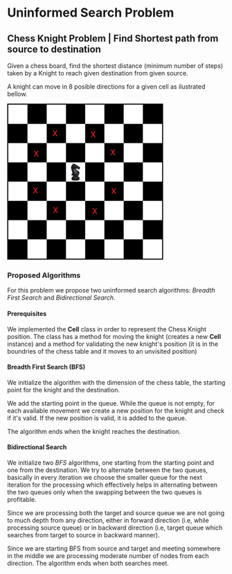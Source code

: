 # Uninformed Search Problem

## Chess Knight Problem | Find Shortest path from source to destination

Given a chess board, find the shortest distance (minimum number of steps) taken by a Knight to reach given destination from given source.

A knight can move in 8 posible directions for a given cell as ilustrated bellow.

![Knight movements](imgs/Knight-Movements.png)


### Proposed Algorithms

For this problem we propose two uninformed search algorithms: *Breadth First Search* and *Bidirectional Search*.

#### Prerequisites

We implemented the **Cell** class in order to represent the Chess Knight position. The class has a method for moving the knight (creates a new **Cell** instance) and a method for validating the new knight's position (it is in the boundries of the chess table and it moves to an unvisited position)

#### Breadth First Search (BFS)

We initialize the algorithm with the dimension of the chess table, the starting point for the knight and the destination. 

We add the starting point in the queue. While the queue is not empty, for each available movement we create a new position for the knight and check if it's valid. If the new position is valid, it is added to the queue. 

The algorithm ends when the knight reaches the destination.

#### Bidirectional Search

We initialize two *BFS* algorithms, one starting from the starting point and one from the destination. We try to alternate between the two queues, basically in every iteration we choose the smaller queue for the next iteration for the processing which effectively helps in alternating between the two queues only when the swapping between the two queues is profitable.

Since we are processing both the target and source queue we are not going to much depth from any direction, either in forward direction (i.e, while processing source queue) or in backward direction (i.e, target queue which searches from target to source in backward manner).

Since we are starting BFS from source and target and meeting somewhere in the middle we are processing moderate number of nodes from each direction. The algorithm ends when both searches meet.
